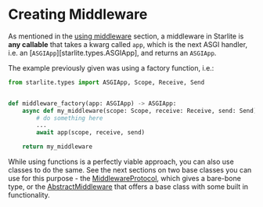 # Creating Middleware

As mentioned in the [using middleware](../1-using-middleware/0-using-middleware-intro.md) section, a middleware in Starlite
is **any callable** that takes a kwarg called `app`, which is the next ASGI handler, i.e. an
[`ASGIApp`][starlite.types.ASGIApp], and returns an `ASGIApp`.

The example previously given was using a factory function, i.e.:

```python
from starlite.types import ASGIApp, Scope, Receive, Send


def middleware_factory(app: ASGIApp) -> ASGIApp:
    async def my_middleware(scope: Scope, receive: Receive, send: Send) -> None:
        # do something here
        ...
        await app(scope, receive, send)

    return my_middleware
```

While using functions is a perfectly viable approach, you can also use classes to do the same. See the next sections on
two base classes you can use for this purpose - the [MiddlewareProtocol](1-using-middleware-protocol.md), which gives a
bare-bone type, or the [AbstractMiddleware](2-using-abstract-middleware.md) that offers a base class with some built in functionality.
